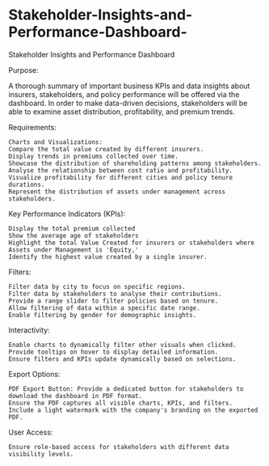 # Stakeholder-Insights-and-Performance-Dashboard-

Stakeholder Insights and Performance Dashboard

Purpose:

A thorough summary of important business KPIs and data insights about insurers, stakeholders, and policy performance will be offered via the dashboard. 
In order to make data-driven decisions, stakeholders will be able to examine asset distribution, profitability, and premium trends.

Requirements:

    Charts and Visualizations:
    Compare the total value created by different insurers.
    Display trends in premiums collected over time.
    Showcase the distribution of shareholding patterns among stakeholders.
    Analyse the relationship between cost ratio and profitability.
    Visualize profitability for different cities and policy tenure durations.
    Represent the distribution of assets under management across stakeholders.

    
Key Performance Indicators (KPIs):

    Display the total premium collected
    Show the average age of stakeholders
    Highlight the total Value Created for insurers or stakeholders where Assets under Management is 'Equity,' 
    Identify the highest value created by a single insurer.

Filters:

    Filter data by city to focus on specific regions.
    Filter data by stakeholders to analyse their contributions.
    Provide a range slider to filter policies based on tenure.
    Allow filtering of data within a specific date range.
    Enable filtering by gender for demographic insights.
    
Interactivity:

    Enable charts to dynamically filter other visuals when clicked.
    Provide tooltips on hover to display detailed information.
    Ensure filters and KPIs update dynamically based on selections.
    
Export Options:

    PDF Export Button: Provide a dedicated button for stakeholders to download the dashboard in PDF format.
    Ensure the PDF captures all visible charts, KPIs, and filters.
    Include a light watermark with the company's branding on the exported PDF.
    
User Access:

    Ensure role-based access for stakeholders with different data visibility levels.
